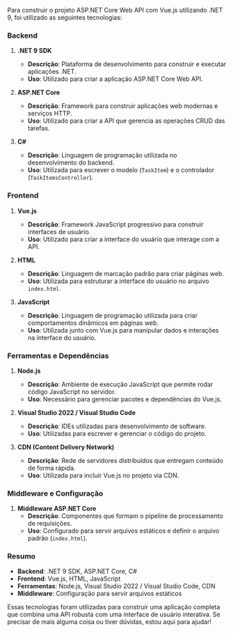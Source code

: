 Para construir o projeto ASP.NET Core Web API com Vue.js utilizando .NET 9, foi utilizado as seguintes tecnologias:

### Backend

1. **.NET 9 SDK**
   - **Descrição**: Plataforma de desenvolvimento para construir e executar aplicações .NET.
   - **Uso**: Utilizado para criar a aplicação ASP.NET Core Web API.

2. **ASP.NET Core**
   - **Descrição**: Framework para construir aplicações web modernas e serviços HTTP.
   - **Uso**: Utilizado para criar a API que gerencia as operações CRUD das tarefas.

3. **C#**
   - **Descrição**: Linguagem de programação utilizada no desenvolvimento do backend.
   - **Uso**: Utilizada para escrever o modelo (`TaskItem`) e o controlador (`TaskItemsController`).

### Frontend

1. **Vue.js**
   - **Descrição**: Framework JavaScript progressivo para construir interfaces de usuário.
   - **Uso**: Utilizado para criar a interface do usuário que interage com a API.

2. **HTML**
   - **Descrição**: Linguagem de marcação padrão para criar páginas web.
   - **Uso**: Utilizada para estruturar a interface do usuário no arquivo `index.html`.

3. **JavaScript**
   - **Descrição**: Linguagem de programação utilizada para criar comportamentos dinâmicos em páginas web.
   - **Uso**: Utilizada junto com Vue.js para manipular dados e interações na interface do usuário.

### Ferramentas e Dependências

1. **Node.js**
   - **Descrição**: Ambiente de execução JavaScript que permite rodar código JavaScript no servidor.
   - **Uso**: Necessário para gerenciar pacotes e dependências do Vue.js.

2. **Visual Studio 2022 / Visual Studio Code**
   - **Descrição**: IDEs utilizadas para desenvolvimento de software.
   - **Uso**: Utilizadas para escrever e gerenciar o código do projeto.

3. **CDN (Content Delivery Network)**
   - **Descrição**: Rede de servidores distribuídos que entregam conteúdo de forma rápida.
   - **Uso**: Utilizada para incluir Vue.js no projeto via CDN.

### Middleware e Configuração

1. **Middleware ASP.NET Core**
   - **Descrição**: Componentes que formam o pipeline de processamento de requisições.
   - **Uso**: Configurado para servir arquivos estáticos e definir o arquivo padrão (`index.html`).

### Resumo

- **Backend**: .NET 9 SDK, ASP.NET Core, C#
- **Frontend**: Vue.js, HTML, JavaScript
- **Ferramentas**: Node.js, Visual Studio 2022 / Visual Studio Code, CDN
- **Middleware**: Configuração para servir arquivos estáticos

Essas tecnologias foram utilizadas para construir uma aplicação completa que combina uma API robusta com uma interface de usuário interativa. Se precisar de mais alguma coisa ou tiver dúvidas, estou aqui para ajudar!
